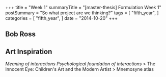 +++
title = "Week 1"
summaryTitle = "[master-thesis] Formulation Week 1"
postSummary = "So what project are we thinking?"
tags = [
    "fifth_year",
]
categories = [
    "fifth_year",
]
date = "2014-10-20"
+++

## Bob Ross


## Art Inspiration
*Meaning of interactions*
*Psychological foundation of interactions*
    > The Innocent Eye: Children's Art and the Modern Artist
    > Mnemosyne atlas
